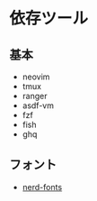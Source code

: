# 依存ツール

## 基本
* neovim
* tmux
* ranger
* asdf-vm
* fzf
* fish
* ghq

## フォント
* [nerd-fonts](https://github.com/ryanoasis/nerd-fonts)
